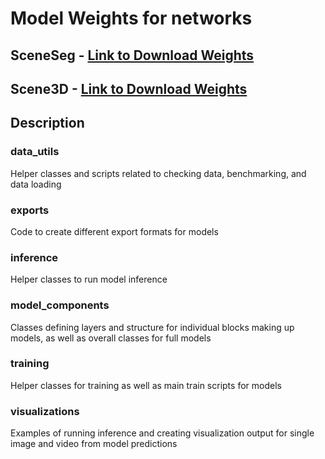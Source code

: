 # Model Weights for networks

## SceneSeg - [Link to Download Weights](https://drive.google.com/file/d/1vCZMdtd8ZbSyHn1LCZrbNKMK7PQvJHxj/view?usp=sharing)
## Scene3D - [Link to Download Weights](https://drive.google.com/file/d/1MrKhfEkR0fVJt-SdZEc0QwjwVDumPf7B/view?usp=sharing)

## Description

### data_utils
Helper classes and scripts related to checking data, benchmarking, and data loading

### exports
Code to create different export formats for models

### inference
Helper classes to run model inference

### model_components
Classes defining layers and structure for individual blocks making up models, as well as overall classes for full models

### training
Helper classes for training as well as main train scripts for models

### visualizations
Examples of running inference and creating visualization output for single image and video from model predictions


